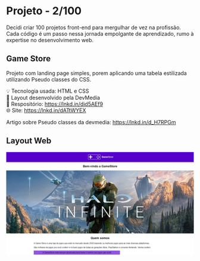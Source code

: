 # Projeto - 2/100

Decidi criar 100 projetos front-end para mergulhar de vez na profissão. Cada código é um passo nessa jornada empolgante de aprendizado, rumo à expertise no desenvolvimento web.

## Game Store

Projeto com landing page simples, porem aplicando uma tabela estilizada utilizando Pseudo classes do CSS.

💡 Tecnologia usada: HTML e CSS <br>
📑 Layout desenvolvido pela DevMedia <br>
📂 Respositório: https://lnkd.in/djd5AEf9 <br>
🌐 Site: https://lnkd.in/dATtWYEX <br>

Artigo sobre Pseudo classes da devmedia: https://lnkd.in/d_H7RPGm

## Layout Web
![WEB](https://github.com/diego105xz/RepositorioImg/blob/main/game-stroreWeb.jpg)
